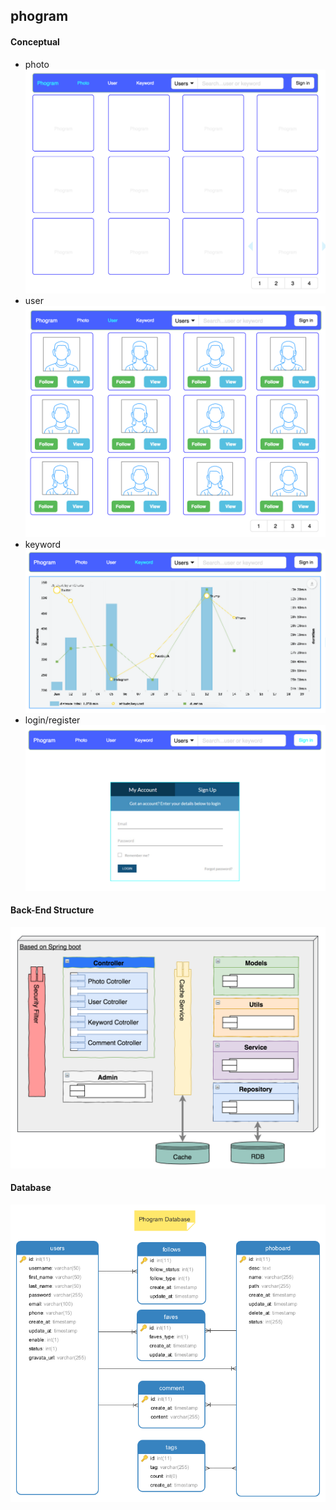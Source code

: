 ## phogram

#### Conceptual
* photo
![photo](docs/concept/phogram_home.png)
* user
![user](docs/concept/phogram_user.png)
* keyword
![keyword](docs/concept/phogram_keyword.png)
* login/register
![login/regisger](docs/concept/phogram_login_register.png)

#### Back-End Structure
![Back-End Structure v1.0](docs/structure/phogram_backend.png)

#### Database
![DB v1.0](docs/db/phogram_db_v1.0.png)
